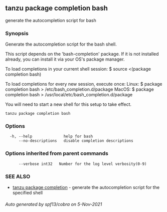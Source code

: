 ## tanzu package completion bash

generate the autocompletion script for bash

### Synopsis


Generate the autocompletion script for the bash shell.

This script depends on the 'bash-completion' package.
If it is not installed already, you can install it via your OS's package manager.

To load completions in your current shell session:
$ source <(package completion bash)

To load completions for every new session, execute once:
Linux:
  $ package completion bash > /etc/bash_completion.d/package
MacOS:
  $ package completion bash > /usr/local/etc/bash_completion.d/package

You will need to start a new shell for this setup to take effect.
  

```
tanzu package completion bash
```

### Options

```
  -h, --help              help for bash
      --no-descriptions   disable completion descriptions
```

### Options inherited from parent commands

```
      --verbose int32   Number for the log level verbosity(0-9)
```

### SEE ALSO

* [tanzu package completion](tanzu_package_completion.md)	 - generate the autocompletion script for the specified shell

###### Auto generated by spf13/cobra on 5-Nov-2021
